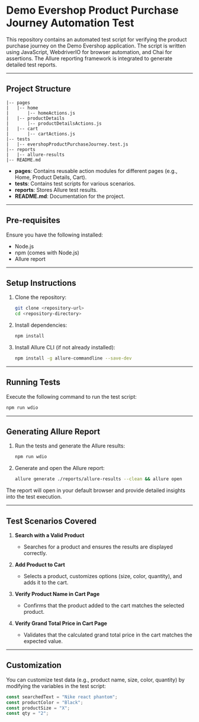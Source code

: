 # Demo Evershop Product Purchase Journey Automation Test

This repository contains an automated test script for verifying the product purchase journey on the Demo Evershop application. The script is written using JavaScript, WebdriverIO for browser automation, and Chai for assertions. The Allure reporting framework is integrated to generate detailed test reports.

---

## Project Structure

```
|-- pages
|   |-- home
|       |-- homeActions.js
|   |-- productDetails
|       |-- productDetailsActions.js
|   |-- cart
|       |-- cartActions.js
|-- tests
|   |-- evershopProductPurchaseJourney.test.js
|-- reports
|   |-- allure-results
|-- README.md
```

- **pages**: Contains reusable action modules for different pages (e.g., Home, Product Details, Cart).
- **tests**: Contains test scripts for various scenarios.
- **reports**: Stores Allure test results.
- **README.md**: Documentation for the project.

---

## Pre-requisites

Ensure you have the following installed:

- Node.js
- npm (comes with Node.js)
- Allure report

---

## Setup Instructions

1. Clone the repository:
   ```bash
   git clone <repository-url>
   cd <repository-directory>
   ```

2. Install dependencies:
   ```bash
   npm install
   ```

3. Install Allure CLI (if not already installed):
   ```bash
   npm install -g allure-commandline --save-dev
   ```

---

## Running Tests

Execute the following command to run the test script:
```bash
npm run wdio
```

---

## Generating Allure Report

1. Run the tests and generate the Allure results:
   ```bash
   npm run wdio
   ```

2. Generate and open the Allure report:
   ```bash
   allure generate ./reports/allure-results --clean && allure open
   ```

The report will open in your default browser and provide detailed insights into the test execution.

---

## Test Scenarios Covered

1. **Search with a Valid Product**
   - Searches for a product and ensures the results are displayed correctly.

2. **Add Product to Cart**
   - Selects a product, customizes options (size, color, quantity), and adds it to the cart.

3. **Verify Product Name in Cart Page**
   - Confirms that the product added to the cart matches the selected product.

4. **Verify Grand Total Price in Cart Page**
   - Validates that the calculated grand total price in the cart matches the expected value.

---

## Customization

You can customize test data (e.g., product name, size, color, quantity) by modifying the variables in the test script:

```javascript
const searchedText = "Nike react phantom";
const productColor = "Black";
const productSize = "X";
const qty = "2";
```



